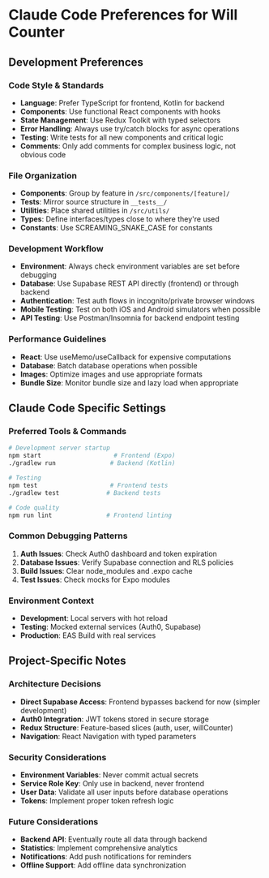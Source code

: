 # Claude Code Preferences for Will Counter

## Development Preferences

### Code Style & Standards
- **Language**: Prefer TypeScript for frontend, Kotlin for backend
- **Components**: Use functional React components with hooks
- **State Management**: Use Redux Toolkit with typed selectors
- **Error Handling**: Always use try/catch blocks for async operations
- **Testing**: Write tests for all new components and critical logic
- **Comments**: Only add comments for complex business logic, not obvious code

### File Organization
- **Components**: Group by feature in `/src/components/[feature]/`
- **Tests**: Mirror source structure in `__tests__/`
- **Utilities**: Place shared utilities in `/src/utils/`
- **Types**: Define interfaces/types close to where they're used
- **Constants**: Use SCREAMING_SNAKE_CASE for constants

### Development Workflow
- **Environment**: Always check environment variables are set before debugging
- **Database**: Use Supabase REST API directly (frontend) or through backend
- **Authentication**: Test auth flows in incognito/private browser windows
- **Mobile Testing**: Test on both iOS and Android simulators when possible
- **API Testing**: Use Postman/Insomnia for backend endpoint testing

### Performance Guidelines
- **React**: Use useMemo/useCallback for expensive computations
- **Database**: Batch database operations when possible
- **Images**: Optimize images and use appropriate formats
- **Bundle Size**: Monitor bundle size and lazy load when appropriate

## Claude Code Specific Settings

### Preferred Tools & Commands
```bash
# Development server startup
npm start                    # Frontend (Expo)
./gradlew run               # Backend (Kotlin)

# Testing
npm test                    # Frontend tests
./gradlew test             # Backend tests

# Code quality
npm run lint               # Frontend linting
```

### Common Debugging Patterns
1. **Auth Issues**: Check Auth0 dashboard and token expiration
2. **Database Issues**: Verify Supabase connection and RLS policies
3. **Build Issues**: Clear node_modules and .expo cache
4. **Test Issues**: Check mocks for Expo modules

### Environment Context
- **Development**: Local servers with hot reload
- **Testing**: Mocked external services (Auth0, Supabase)
- **Production**: EAS Build with real services

## Project-Specific Notes

### Architecture Decisions
- **Direct Supabase Access**: Frontend bypasses backend for now (simpler development)
- **Auth0 Integration**: JWT tokens stored in secure storage
- **Redux Structure**: Feature-based slices (auth, user, willCounter)
- **Navigation**: React Navigation with typed parameters

### Security Considerations
- **Environment Variables**: Never commit actual secrets
- **Service Role Key**: Only use in backend, never frontend
- **User Data**: Validate all user inputs before database operations
- **Tokens**: Implement proper token refresh logic

### Future Considerations
- **Backend API**: Eventually route all data through backend
- **Statistics**: Implement comprehensive analytics
- **Notifications**: Add push notifications for reminders
- **Offline Support**: Add offline data synchronization